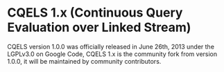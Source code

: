 # CQELS 1.x (Continuous Query Evaluation over Linked Stream)



CQELS version 1.0.0 was officially released in June 26th, 2013 under the LGPLv3.0 on Google Code, CQELS 1.x is the community fork from version 1.0.0, it will be maintained by community contributors.

